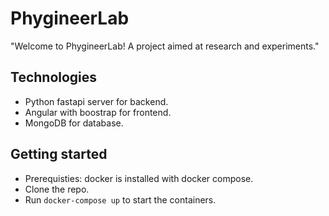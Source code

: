 # PhygineerLab

"Welcome to PhygineerLab! A project aimed at research and experiments."

## Technologies

- Python fastapi server for backend.
- Angular with boostrap for frontend.
- MongoDB for database.

## Getting started
- Prerequisties: docker is installed with docker compose.
- Clone the repo.
- Run `docker-compose up` to start the containers.